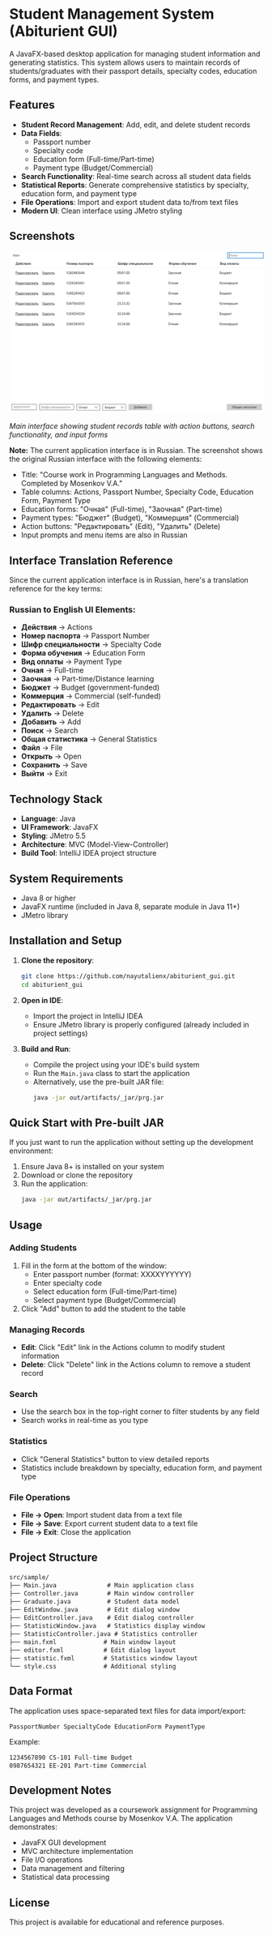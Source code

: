 # Student Management System (Abiturient GUI)

A JavaFX-based desktop application for managing student information and generating statistics. This system allows users to maintain records of students/graduates with their passport details, specialty codes, education forms, and payment types.

## Features

- **Student Record Management**: Add, edit, and delete student records
- **Data Fields**: 
  - Passport number
  - Specialty code
  - Education form (Full-time/Part-time)
  - Payment type (Budget/Commercial)
- **Search Functionality**: Real-time search across all student data fields
- **Statistical Reports**: Generate comprehensive statistics by specialty, education form, and payment type
- **File Operations**: Import and export student data to/from text files
- **Modern UI**: Clean interface using JMetro styling

## Screenshots

<img src="https://github.com/nayutalienx/abiturient_gui/blob/master/1.png" alt="Student Management System Interface" border="0">

*Main interface showing student records table with action buttons, search functionality, and input forms*

**Note:** The current application interface is in Russian. The screenshot shows the original Russian interface with the following elements:
- Title: "Course work in Programming Languages and Methods. Completed by Mosenkov V.A."
- Table columns: Actions, Passport Number, Specialty Code, Education Form, Payment Type
- Education forms: "Очная" (Full-time), "Заочная" (Part-time)
- Payment types: "Бюджет" (Budget), "Коммерция" (Commercial)
- Action buttons: "Редактировать" (Edit), "Удалить" (Delete)
- Input prompts and menu items are also in Russian

## Interface Translation Reference

Since the current application interface is in Russian, here's a translation reference for the key terms:

### Russian to English UI Elements:
- **Действия** → Actions
- **Номер паспорта** → Passport Number  
- **Шифр специальности** → Specialty Code
- **Форма обучения** → Education Form
- **Вид оплаты** → Payment Type
- **Очная** → Full-time
- **Заочная** → Part-time/Distance learning
- **Бюджет** → Budget (government-funded)
- **Коммерция** → Commercial (self-funded)
- **Редактировать** → Edit
- **Удалить** → Delete
- **Добавить** → Add
- **Поиск** → Search
- **Общая статистика** → General Statistics
- **Файл** → File
- **Открыть** → Open
- **Сохранить** → Save
- **Выйти** → Exit

## Technology Stack

- **Language**: Java
- **UI Framework**: JavaFX
- **Styling**: JMetro 5.5
- **Architecture**: MVC (Model-View-Controller)
- **Build Tool**: IntelliJ IDEA project structure

## System Requirements

- Java 8 or higher
- JavaFX runtime (included in Java 8, separate module in Java 11+)
- JMetro library

## Installation and Setup

1. **Clone the repository**:
   ```bash
   git clone https://github.com/nayutalienx/abiturient_gui.git
   cd abiturient_gui
   ```

2. **Open in IDE**:
   - Import the project in IntelliJ IDEA
   - Ensure JMetro library is properly configured (already included in project settings)

3. **Build and Run**:
   - Compile the project using your IDE's build system
   - Run the `Main.java` class to start the application
   - Alternatively, use the pre-built JAR file:
     ```bash
     java -jar out/artifacts/_jar/prg.jar
     ```

## Quick Start with Pre-built JAR

If you just want to run the application without setting up the development environment:

1. Ensure Java 8+ is installed on your system
2. Download or clone the repository
3. Run the application:
   ```bash
   java -jar out/artifacts/_jar/prg.jar
   ```

## Usage

### Adding Students
1. Fill in the form at the bottom of the window:
   - Enter passport number (format: XXXXYYYYYY)
   - Enter specialty code
   - Select education form (Full-time/Part-time)
   - Select payment type (Budget/Commercial)
2. Click "Add" button to add the student to the table

### Managing Records
- **Edit**: Click "Edit" link in the Actions column to modify student information
- **Delete**: Click "Delete" link in the Actions column to remove a student record

### Search
- Use the search box in the top-right corner to filter students by any field
- Search works in real-time as you type

### Statistics
- Click "General Statistics" button to view detailed reports
- Statistics include breakdown by specialty, education form, and payment type

### File Operations
- **File → Open**: Import student data from a text file
- **File → Save**: Export current student data to a text file
- **File → Exit**: Close the application

## Project Structure

```
src/sample/
├── Main.java              # Main application class
├── Controller.java        # Main window controller
├── Graduate.java          # Student data model
├── EditWindow.java        # Edit dialog window
├── EditController.java    # Edit dialog controller
├── StatisticWindow.java   # Statistics display window
├── StatisticController.java # Statistics controller
├── main.fxml             # Main window layout
├── editor.fxml           # Edit dialog layout
├── statistic.fxml        # Statistics window layout
└── style.css             # Additional styling
```

## Data Format

The application uses space-separated text files for data import/export:
```
PassportNumber SpecialtyCode EducationForm PaymentType
```

Example:
```
1234567890 CS-101 Full-time Budget
0987654321 EE-201 Part-time Commercial
```

## Development Notes

This project was developed as a coursework assignment for Programming Languages and Methods course by Mosenkov V.A. The application demonstrates:
- JavaFX GUI development
- MVC architecture implementation
- File I/O operations
- Data management and filtering
- Statistical data processing

## License

This project is available for educational and reference purposes.
